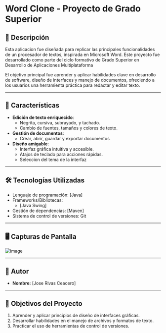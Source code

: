 # **Word Clone - Proyecto de Grado Superior**

## 📝 **Descripción**

Esta aplicacion fue diseñada para replicar las principales funcionalidades de un procesador de textos, inspirada en Microsoft Word. Este proyecto fue desarrollado como parte del ciclo formativo de Grado Superior en Desarrollo de Aplicaciones Multiplataforma

El objetivo principal fue aprender y aplicar habilidades clave en desarrollo de software, diseño de interfaces y manejo de documentos, ofreciendo a los usuarios una herramienta práctica para redactar y editar texto.

---

## 🚀 **Características**

- **Edición de texto enriquecido**: 
  - Negrita, cursiva, subrayado, y tachado.
  - Cambio de fuentes, tamaños y colores de texto.
- **Gestión de documentos**:
  - Crear, abrir, guardar y exportar documentos
- **Diseño amigable**:
  - Interfaz gráfica intuitiva y accesible.
  - Atajos de teclado para acciones rápidas.
  - Seleccion del tema de la interfaz
---

## 🛠️ **Tecnologías Utilizadas**

- Lenguaje de programación: [Java]
- Frameworks/Bibliotecas:
  - [Java Swing]
- Gestión de dependencias: [Maven]
- Sistema de control de versiones: Git

---

## 🖥️ **Capturas de Pantalla**

![image](https://github.com/user-attachments/assets/a2899d70-abcc-4f21-89f1-d93e5e80ba62)

---

## 👤 **Autor**

- **Nombre:** [Jose Rivas Ceacero]

---

## 🎯 **Objetivos del Proyecto**

1. Aprender y aplicar principios de diseño de interfaces gráficas.
2. Desarrollar habilidades en el manejo de archivos y formatos de texto.
3. Practicar el uso de herramientas de control de versiones.


